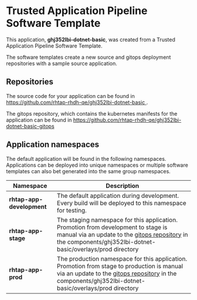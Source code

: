 # Trusted Application Pipeline Software Template

This application, **ghj352lbi-dotnet-basic**, was created from a Trusted Application Pipeline Software Template.

The software templates create a new source and gitops deployment repositories with a sample source application. 

## Repositories

The source code for your application can be found in [https://github.com/rhtap-rhdh-qe/ghj352lbi-dotnet-basic ](https://github.com/rhtap-rhdh-qe/ghj352lbi-dotnet-basic ).
 
The gitops repository, which contains the kubernetes manifests for the application can be found in 
[https://github.com/rhtap-rhdh-qe/ghj352lbi-dotnet-basic-gitops ](https://github.com/rhtap-rhdh-qe/ghj352lbi-dotnet-basic-gitops ) 

## Application namespaces 

The default application will be found in the following namespaces. Applications can be deployed into unique namespaces or multiple software templates can also bet generated into the same group namespaces.  

|  Namespace   |  Description   |  
| -------- | -------- |   
| **rhtap-app-development** | The default application during development. Every build will be deployed to this namespace for testing. | 
| **rhtap-app-stage** | The staging namespace for this application. Promotion from development to stage is manual via an update to the [gitops repository](https://github.com/rhtap-rhdh-qe/ghj352lbi-dotnet-basic-gitops ) in the components/ghj352lbi-dotnet-basic/overlays/prod directory |  
| **rhtap-app-prod** | The production namespace for this application. Promotion from stage to production is manual via an update to the [gitops repository](https://github.com/rhtap-rhdh-qe/ghj352lbi-dotnet-basic-gitops ) in the components/ghj352lbi-dotnet-basic/overlays/prod directory | 